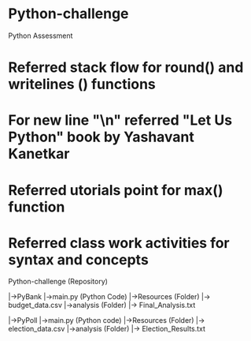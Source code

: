 # Python-challenge
Python Assessment
# Referred stack flow for round() and writelines () functions
# For new line "\n" referred "Let Us Python" book by Yashavant Kanetkar 
# Referred utorials point for max() function
# Referred class work activities for syntax and concepts

Python-challenge (Repository)

|->PyBank
      |->main.py   (Python Code)
      |->Resources (Folder)
            |-> budget_data.csv
      |->analysis  (Folder)
            |-> Final_Analysis.txt
            
|->PyPoll
      |->main.py   (Python code)
      |->Resources (Folder)
            |-> election_data.csv
      |->analysis   (Folder)
            |-> Election_Results.txt
